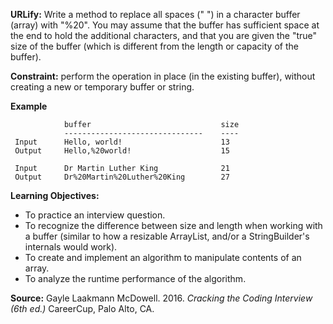 **URLify:** Write a method to replace all spaces (" ") in
 a character buffer (array) with "%20". You may assume
 that the buffer has sufficient space at the end to hold
 the additional characters, and that you are given the "true"
 size of the buffer (which is different from the length or capacity
 of the buffer).

 **Constraint:** perform the operation in place (in the existing
 buffer), without creating a new or temporary buffer or string.

 **Example**
```
            buffer                             size
            -------------------------------    ----
 Input      Hello, world!                      13
 Output     Hello,%20world!                    15

 Input      Dr Martin Luther King              21
 Output     Dr%20Martin%20Luther%20King        27
```

 **Learning Objectives:**
  * To practice an interview question.
  * To recognize the difference between size and length when working
    with a buffer (similar to how a resizable ArrayList, and/or a
    StringBuilder's internals would work).
  * To create and implement an algorithm to manipulate contents of an array.
  * To analyze the runtime performance of the algorithm.

 **Source:**
 Gayle Laakmann McDowell. 2016. *Cracking the Coding Interview (6th ed.)*
 CareerCup, Palo Alto, CA.
